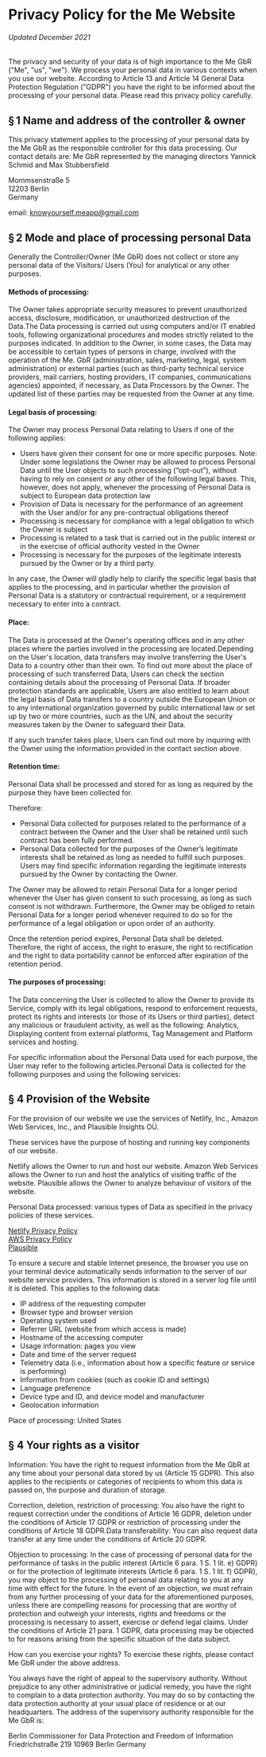 
# Privacy Policy for the Me Website


###### Updated December 2021

The privacy and security of your data is of high importance to the Me GbR ("Me", "us", "we"). We process your personal data in various contexts when you use our website. According to Article 13 and Article 14 General Data Protection Regulation ("GDPR") you have the right to be informed about the processing of your personal data. Please read this privacy policy carefully.

## § 1 Name and address of the controller & owner

This privacy statement applies to the processing of your personal data by the Me GbR as the responsible controller for this data processing. 
Our contact details are:
Me GbR‍
represented by the managing directors
Yannick Schmid and Max Stubbersfield

Mommsenstraße 5  
12203 Berlin  
Germany

email: knowyourself.meapp@gmail.com

## § 2 Mode and place of processing personal Data

Generally the Controller/Owner (Me GbR) does not collect or store any personal data of the Visitors/ Users (You) for analytical or any other purposes. 

#### Methods of processing:‍

The Owner takes appropriate security measures to prevent unauthorized access, disclosure, modification, or unauthorized destruction of the Data.The Data processing is carried out using computers and/or IT enabled tools, following organizational procedures and modes strictly related to the purposes indicated. In addition to the Owner, in some cases, the Data may be accessible to certain types of persons in charge, involved with the operation of the Me. GbR (administration, sales, marketing, legal, system administration) or external parties (such as third-party technical service providers, mail carriers, hosting providers, IT companies, communications agencies) appointed, if necessary, as Data Processors by the Owner. The updated list of these parties may be requested from the Owner at any time.

#### Legal basis of processing:‍

The Owner may process Personal Data relating to Users if one of the following applies:
* Users have given their consent for one or more specific purposes. Note: Under some legislations the Owner may be allowed to process Personal Data until the User objects to such processing (“opt-out”), without having to rely on consent or any other of the following legal bases. This, however, does not apply, whenever the processing of Personal Data is subject to European data protection law
* Provision of Data is necessary for the performance of an agreement with the User and/or for any pre-contractual obligations thereof
* Processing is necessary for compliance with a legal obligation to which the Owner is subject
* Processing is related to a task that is carried out in the public interest or in the exercise of official authority vested in the Owner
* Processing is necessary for the purposes of the legitimate interests pursued by the Owner or by a third party.

In any case, the Owner will gladly help to clarify the specific legal basis that applies to the processing, and in particular whether the provision of Personal Data is a statutory or contractual requirement, or a requirement necessary to enter into a contract. 

#### Place:

The Data is processed at the Owner's operating offices and in any other places where the parties involved in the processing are located.Depending on the User's location, data transfers may involve transferring the User's Data to a country other than their own. To find out more about the place of processing of such transferred Data, Users can check the section containing details about the processing of Personal Data. If broader protection standards are applicable, Users are also entitled to learn about the legal basis of Data transfers to a country outside the European Union or to any international organization governed by public international law or set up by two or more countries, such as the UN, and about the security measures taken by the Owner to safeguard their Data.

If any such transfer takes place, Users can find out more by inquiring with the Owner using the information provided in the contact section above.

#### Retention time:

Personal Data shall be processed and stored for as long as required by the purpose they have been collected for. 

Therefore: 
* Personal Data collected for purposes related to the performance of a contract between the Owner and the User shall be retained until such contract has been fully performed.
* Personal Data collected for the purposes of the Owner’s legitimate interests shall be retained as long as needed to fulfill such purposes. Users may find specific information regarding the legitimate interests pursued by the Owner by contacting the Owner. ‍

The Owner may be allowed to retain Personal Data for a longer period whenever the User has given consent to such processing, as long as such consent is not withdrawn. Furthermore, the Owner may be obliged to retain Personal Data for a longer period whenever required to do so for the performance of a legal obligation or upon order of an authority.

Once the retention period expires, Personal Data shall be deleted. Therefore, the right of access, the right to erasure, the right to rectification and the right to data portability cannot be enforced after expiration of the retention period.

#### The purposes of processing:

The Data concerning the User is collected to allow the Owner to provide its Service, comply with its legal obligations, respond to enforcement requests, protect its rights and interests (or those of its Users or third parties), detect any malicious or fraudulent activity, as well as the following: Analytics, Displaying content from external platforms, Tag Management and Platform services and hosting.

For specific information about the Personal Data used for each purpose, the User may refer to the following articles.‍Personal Data is collected for the following purposes and using the following services:

## § 4 Provision of the Website
For the provision of our website we use the services of Netlify, Inc., Amazon Web Services, Inc., and Plausible Insights OÜ.

These services have the purpose of hosting and running key components of our website.

Netlify allows the Owner to run and host our website. Amazon Web Services allows the Owner to run and host the analytics of visiting traffic of the website. Plausible allows the Owner to analyze behaviour of visitors of the website.

Personal Data processed: various types of Data as specified in the privacy policies of these services.  
  
[Netlify Privacy Policy](https://www.netlify.com/privacy)  
[AWS Privacy Policy](https://aws.amazon.com/de/privacy/?nc1=f_pr)  
[Plausible](https://plausible.io/data-policy)  
   
To ensure a secure and stable Internet presence, the browser you use on your terminal device automatically sends information to the server of our website service providers. This information is stored in a server log file until it is deleted. This applies to the following data:
‍
- IP address of the requesting computer
- Browser type and browser version
- Operating system used
- Referrer URL (website from which access is made)
- Hostname of the accessing computer
- Usage information: pages you view 
- Date and time of the server request
- Telemetry data (i.e., information about how a specific feature or service is performing)
- Information from cookies (such as cookie ID and settings)
- Language preference
- Device type and ID, and device model and manufacturer
- Geolocation information

Place of processing: United States


## § 4 Your rights as a visitor

Information: 
You have the right to request information from the Me GbR at any time about your personal data stored by us (Article 15 GDPR). This also applies to the recipients or categories of recipients to whom this data is passed on, the purpose and duration of storage.‍

Correction, deletion, restriction of processing: 
You also have the right to request correction under the conditions of Article 16 GDPR, deletion under the conditions of Article 17 GDPR or restriction of processing under the conditions of Article 18 GDPR.‍Data transferability: You can also request data transfer at any time under the conditions of Article 20 GDPR.

Objection to processing: ‍In the case of processing of personal data for the performance of tasks in the public interest (Article 6 para. 1 S. 1 lit. e) GDPR) or for the protection of legitimate interests (Article 6 para. 1 S. 1 lit. f) GDPR), you may object to the processing of personal data relating to you at any time with effect for the future. In the event of an objection, we must refrain from any further processing of your data for the aforementioned purposes, unless there are compelling reasons for processing that are worthy of protection and outweigh your interests, rights and freedoms or the processing is necessary to assert, exercise or defend legal claims. Under the conditions of Article 21 para. 1 GDPR, data processing may be objected to for reasons arising from the specific situation of the data subject.

How can you exercise your rights?‍
To exercise these rights, please contact Me GbR under the above address.

You always have the right of appeal to the supervisory authority. ‍Without prejudice to any other administrative or judicial remedy, you have the right to complain to a data protection authority. You may do so by contacting the data protection authority at your usual place of residence or at our headquarters. The address of the supervisory authority responsible for the Me GbR is:

Berlin Commissioner for Data Protection and Freedom of Information
Friedrichstraße 219
10969 Berlin
Germany